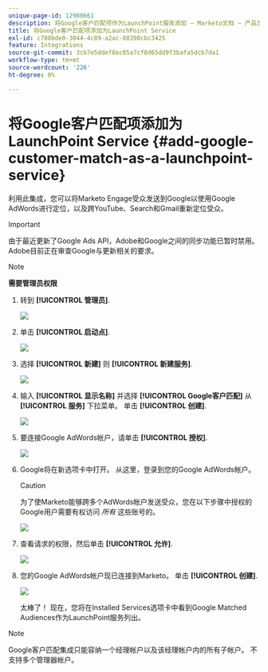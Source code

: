 ```yaml
---
unique-page-id: 12980661
description: 将Google客户匹配项作为LaunchPoint服务添加 — Marketo文档 — 产品文档
title: 将Google客户匹配项添加为LaunchPoint Service
exl-id: c780bde0-3044-4c89-a2ac-88398cbc3425
feature: Integrations
source-git-commit: 3cb7e5ddef8ec05a7cf8d65dd9f3bafa5dcb7da1
workflow-type: tm+mt
source-wordcount: '226'
ht-degree: 0%

---
```


# 将Google客户匹配项添加为LaunchPoint Service {#add-google-customer-match-as-a-launchpoint-service}

利用此集成，您可以将Marketo Engage受众发送到Google以使用Google AdWords进行定位，以及跨YouTube、Search和Gmail重新定位受众。

>[!IMPORTANT]
>
>由于最近更新了Google Ads API，Adobe和Google之间的同步功能已暂时禁用。  Adobe目前正在审查Google与更新相关的要求。

>[!NOTE]
>
>**需要管理员权限**

1. 转到 **[!UICONTROL 管理员]**.

   ![](assets/admin.png)

1. 单击 **[!UICONTROL 启动点]**.

   ![](assets/image2014-12-5-14-3a35-3a27.png)

1. 选择 **[!UICONTROL 新建]** 则 **[!UICONTROL 新建服务]**.

   ![](assets/image2014-12-5-14-3a37-3a33.png)

1. 输入 **[!UICONTROL 显示名称]** 并选择 **[!UICONTROL Google客户匹配]** 从 **[!UICONTROL 服务]** 下拉菜单。 单击 **[!UICONTROL 创建]**.

   ![](assets/chooseservice.png)

1. 要连接Google AdWords帐户，请单击 **[!UICONTROL 授权]**.

   ![](assets/authorizeaccount-1.png)

1. Google将在新选项卡中打开。 从这里，登录到您的Google AdWords帐户。

   >[!CAUTION]
   >
   >为了使Marketo能够跨多个AdWords帐户发送受众，您在以下步骤中授权的Google用户需要有权访问 _所有_ 这些账号的。

   ![](assets/chooseaccount.png)

1. 查看请求的权限，然后单击 **[!UICONTROL 允许]**.

   ![](assets/reviewpermissions.png)

1. 您的Google AdWords帐户现已连接到Marketo。 单击 **[!UICONTROL 创建]**.

   ![](assets/authorizesuccess.png)

   太棒了！ 现在，您将在Installed Services选项卡中看到Google Matched Audiences作为LaunchPoint服务列出。

>[!NOTE]
>
>Google客户匹配集成只能容纳一个经理帐户以及该经理帐户内的所有子帐户。 不支持多个管理器帐户。
